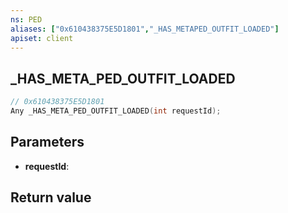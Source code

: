 ```yaml
---
ns: PED
aliases: ["0x610438375E5D1801","_HAS_METAPED_OUTFIT_LOADED"]
apiset: client
---
```

## _HAS_META_PED_OUTFIT_LOADED

```c
// 0x610438375E5D1801
Any _HAS_META_PED_OUTFIT_LOADED(int requestId);
```


## Parameters
* **requestId**:

## Return value

